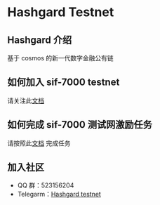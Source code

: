 # Hashgard Testnet
## Hashgard 介绍
基于 cosmos 的新一代数字金融公有链

## 如何加入 sif-7000 testnet

请关注此[文档](../docs_CN/README.md)

## 如何完成 sif-7000 测试网激励任务

请按照此[文档](../sif_CN/sif-7000/README.md) 完成任务



## 加入社区

- QQ 群：523156204
- Telegarm：[Hashgard testnet](https://t.me/joinchat/Gad-lBM6ne2s03toAz0WMg)

